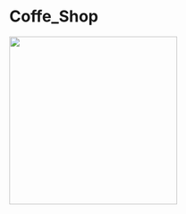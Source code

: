 # Coffe_Shop
<img  src="https://github.com/mohamedaraby122/Coffe_Shop/blob/master/Screenshot_2018-05-02-23-26-26-552_com.example.mohamed_araby.uda_1.png" width="300"/>
